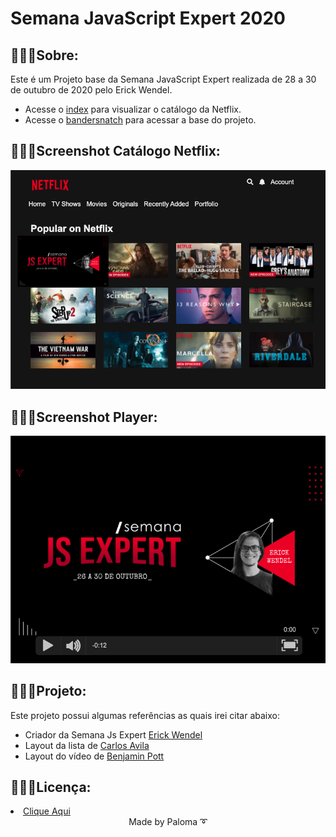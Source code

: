 # Semana JavaScript Expert 2020

## 👩🏽‍💻Sobre:
Este é um Projeto base da Semana JavaScript Expert realizada de 28 a 30 de outubro de 2020 pelo Erick Wendel.
- Acesse o [index](./public/index/index.html) para visualizar o catálogo da Netflix.
- Acesse o [bandersnatch](./public/bandersnatch/index.html) para acessar a base do projeto.

## 👩🏽‍💻Screenshot Catálogo Netflix:

![titulos](./prints/titulos.png)

## 👩🏽‍💻Screenshot Player:

![titulos](./prints/demo.png)

## 👩🏽‍💻Projeto:

Este projeto possui algumas referências as quais irei citar abaixo:
- Criador da Semana Js Expert [Erick Wendel](https://github.com/erickwendel)
- Layout da lista de [Carlos Avila](https://codepen.io/cb2307/pen/XYxyeY)
- Layout do vídeo de [Benjamin Pott](https://codepen.io/benjipott/pen/JELELN)

## 👩🏽‍💻Licença:

<li><a href="https://github.com/palomavila/js-expert/blob/main/LICENSE">Clique Aqui</a></li>

<div align="center">
Made by Paloma ➰</p>
